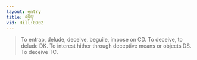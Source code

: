 ```yaml
---
layout: entry
title: འདྲིད་
vid: Hill:0902
---
```

> To entrap, delude, deceive, beguile, impose on CD. To deceive, to delude DK. To interest hither through deceptive means or objects DS. To deceive TC.
